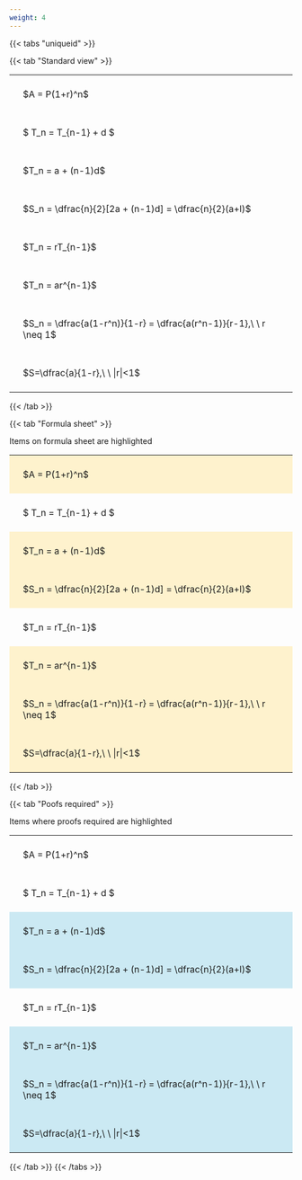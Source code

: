 ```yaml
---
weight: 4
---
```


{{< tabs "uniqueid" >}}

{{< tab "Standard view" >}}

<style type="text/css">
#T_10964 th.col_heading {
  text-align: left;
  font-size: 1em;
}
#T_10964 td {
  text-align: left;
  font-size: 1em;
  padding: 1.5em;
}
</style>
<table id="T_10964">
  <thead>
  </thead>
  <tbody>
    <tr>
      <td id="T_10964_row0_col0" class="data row0 col0" >$A = P(1+r)^n$</td>
    </tr>
    <tr>
      <td id="T_10964_row1_col0" class="data row1 col0" >$ T_n = T_{n-1} + d $</td>
    </tr>
    <tr>
      <td id="T_10964_row2_col0" class="data row2 col0" >$T_n = a + (n-1)d$</td>
    </tr>
    <tr>
      <td id="T_10964_row3_col0" class="data row3 col0" >$S_n = \dfrac{n}{2}[2a + (n-1)d] = \dfrac{n}{2}(a+l)$</td>
    </tr>
    <tr>
      <td id="T_10964_row4_col0" class="data row4 col0" >$T_n = rT_{n-1}$</td>
    </tr>
    <tr>
      <td id="T_10964_row5_col0" class="data row5 col0" >$T_n = ar^{n-1}$</td>
    </tr>
    <tr>
      <td id="T_10964_row6_col0" class="data row6 col0" >$S_n = \dfrac{a(1-r^n)}{1-r} = \dfrac{a(r^n-1)}{r-1},\ \  r \neq 1$</td>
    </tr>
    <tr>
      <td id="T_10964_row7_col0" class="data row7 col0" >$S=\dfrac{a}{1-r},\ \ |r|<1$</td>
    </tr>
  </tbody>
</table>
{{< /tab >}}

{{< tab "Formula sheet" >}}

Items on formula sheet are highlighted 
<br>
<style type="text/css">
#T_b037a th.col_heading {
  text-align: left;
  font-size: 1em;
}
#T_b037a td {
  text-align: left;
  font-size: 1em;
  padding: 1.5em;
}
#T_b037a_row0_col0, #T_b037a_row2_col0, #T_b037a_row3_col0, #T_b037a_row5_col0, #T_b037a_row6_col0, #T_b037a_row7_col0 {
  background-color: rgba(255,194,10, 0.2);
}
#T_b037a_row1_col0, #T_b037a_row4_col0 {
  background-color: rgba(0,0,0,0);
}
</style>
<table id="T_b037a">
  <thead>
  </thead>
  <tbody>
    <tr>
      <td id="T_b037a_row0_col0" class="data row0 col0" >$A = P(1+r)^n$</td>
    </tr>
    <tr>
      <td id="T_b037a_row1_col0" class="data row1 col0" >$ T_n = T_{n-1} + d $</td>
    </tr>
    <tr>
      <td id="T_b037a_row2_col0" class="data row2 col0" >$T_n = a + (n-1)d$</td>
    </tr>
    <tr>
      <td id="T_b037a_row3_col0" class="data row3 col0" >$S_n = \dfrac{n}{2}[2a + (n-1)d] = \dfrac{n}{2}(a+l)$</td>
    </tr>
    <tr>
      <td id="T_b037a_row4_col0" class="data row4 col0" >$T_n = rT_{n-1}$</td>
    </tr>
    <tr>
      <td id="T_b037a_row5_col0" class="data row5 col0" >$T_n = ar^{n-1}$</td>
    </tr>
    <tr>
      <td id="T_b037a_row6_col0" class="data row6 col0" >$S_n = \dfrac{a(1-r^n)}{1-r} = \dfrac{a(r^n-1)}{r-1},\ \  r \neq 1$</td>
    </tr>
    <tr>
      <td id="T_b037a_row7_col0" class="data row7 col0" >$S=\dfrac{a}{1-r},\ \ |r|<1$</td>
    </tr>
  </tbody>
</table>
{{< /tab >}}

{{< tab "Poofs required" >}}

Items where proofs required are highlighted 
<br>
<style type="text/css">
#T_6bfcd th.col_heading {
  text-align: left;
  font-size: 1em;
}
#T_6bfcd td {
  text-align: left;
  font-size: 1em;
  padding: 1.5em;
}
#T_6bfcd_row0_col0, #T_6bfcd_row1_col0, #T_6bfcd_row4_col0 {
  background-color: rgba(0,0,0,0);
}
#T_6bfcd_row2_col0, #T_6bfcd_row3_col0, #T_6bfcd_row5_col0, #T_6bfcd_row6_col0, #T_6bfcd_row7_col0 {
  background-color: rgba(0,150,200, 0.2);
}
</style>
<table id="T_6bfcd">
  <thead>
  </thead>
  <tbody>
    <tr>
      <td id="T_6bfcd_row0_col0" class="data row0 col0" >$A = P(1+r)^n$</td>
    </tr>
    <tr>
      <td id="T_6bfcd_row1_col0" class="data row1 col0" >$ T_n = T_{n-1} + d $</td>
    </tr>
    <tr>
      <td id="T_6bfcd_row2_col0" class="data row2 col0" >$T_n = a + (n-1)d$</td>
    </tr>
    <tr>
      <td id="T_6bfcd_row3_col0" class="data row3 col0" >$S_n = \dfrac{n}{2}[2a + (n-1)d] = \dfrac{n}{2}(a+l)$</td>
    </tr>
    <tr>
      <td id="T_6bfcd_row4_col0" class="data row4 col0" >$T_n = rT_{n-1}$</td>
    </tr>
    <tr>
      <td id="T_6bfcd_row5_col0" class="data row5 col0" >$T_n = ar^{n-1}$</td>
    </tr>
    <tr>
      <td id="T_6bfcd_row6_col0" class="data row6 col0" >$S_n = \dfrac{a(1-r^n)}{1-r} = \dfrac{a(r^n-1)}{r-1},\ \  r \neq 1$</td>
    </tr>
    <tr>
      <td id="T_6bfcd_row7_col0" class="data row7 col0" >$S=\dfrac{a}{1-r},\ \ |r|<1$</td>
    </tr>
  </tbody>
</table>
{{< /tab >}}
{{< /tabs >}}
